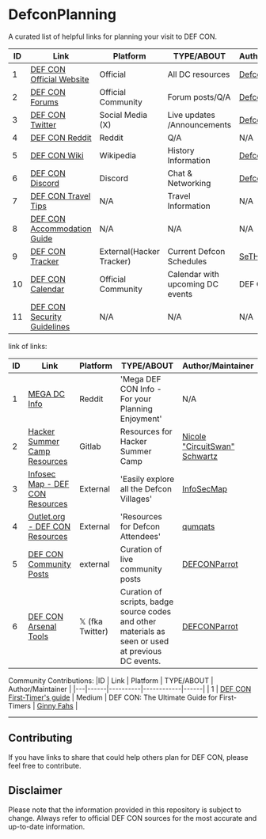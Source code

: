 # DefconPlanning

A curated list of helpful links for planning your visit to DEF CON.

|ID | Link | Platform | TYPE/ABOUT | Author/Maintainer |
|---|------|----------|------------|------|
| 1 | [DEF CON Official Website](https://www.defcon.org/) | Official | All DC resources | [Defcon](#) |
| 2 | [DEF CON Forums](https://forum.defcon.org/) | Official Community | Forum posts/Q/A | [Defcon](#) |
| 3 | [DEF CON Twitter](https://twitter.com/defcon) | Social Media (X) | Live updates /Announcements | [Defcon](#) |
| 4 | [DEF CON Reddit](https://www.reddit.com/r/Defcon/) | Reddit | Q/A | N/A |
| 5 | [DEF CON Wiki](https://en.wikipedia.org/wiki/DEF_CON) | Wikipedia | History Information | [Defcon](#) |
| 6 | [DEF CON Discord](https://discord.com/invite/defcon) | Discord | Chat & Networking | [Defcon](#) |
| 7 | [DEF CON Travel Tips](#) | N/A | Travel Information | N/A |
| 8 | [DEF CON Accommodation Guide](#) | N/A | N/A | N/A |
| 9 | [DEF CON Tracker](https://hackertracker.app/) | External(Hacker Tracker) | Current Defcon Schedules | [SeTHLaW](https://twitter.com/sethlaw) |
| 10| [DEF CON Calendar](https://forum.defcon.org/calendar) | Official Community | Calendar with upcoming DC events | DEF CON |
| 11| [DEF CON Security Guidelines](#) | N/A | N/A |N/A |

link of links:

|ID | Link | Platform | TYPE/ABOUT | Author/Maintainer |
|---|------|----------|------------|------|
| 1 | [MEGA DC Info](https://www.reddit.com/r/Defcon/comments/tx7tg2/mega_def_con_info_for_your_planning_enjoyment/) | Reddit | 'Mega DEF CON Info - For your Planning Enjoyment' | N/A | 
| 2 | [Hacker Summer Camp Resources](https://gitlab.com/CircuitSwan/hacker-con-birds-of-a-feather/-/blob/master/2023/hacker-summer-camp-read-me.md) | Gitlab | Resources for Hacker Summer Camp | [Nicole "CircuitSwan" Schwartz](https://twitter.com/CircuitSwan) |
| 3 | [Infosec Map - DEF CON Resources](https://twitter.com/CircuitSwan) | External | 'Easily explore all the Defcon Villages' | [InfoSecMap](https://twitter.com/InfoSecMap) |
| 4 | [Outlet.org - DEF CON Resources](https://defcon.outel.org/dcwp/) | External | 'Resources for Defcon Attendees' | [qumqats](https://twitter.com/qumqats) |
| 5 | [DEF CON Community Posts](https://linktr.ee/defconparrot) | external |  Curation of live community posts | [DEFCONParrot](https://twitter.com/DefconParrot) |
| 6 | [DEF CON Arsenal Tools](https://twitter.com/DCArsenalTools) | 𝕏 (fka Twitter) | Curation of scripts, badge source codes and other materials as seen or used at previous DC events. | [DEFCONParrot](https://twitter.com/DefconParrot) |

Community Contributions:
|ID | Link | Platform | TYPE/ABOUT | Author/Maintainer |
|---|------|----------|------------|------|
| 1 | [DEF CON First-Timer's guide](https://ginnyfahs.medium.com/def-con-the-ultimate-guide-for-first-timers-516b6ffda705) | Medium | DEF CON: The Ultimate Guide for First-Timers | [Ginny Fahs](#) |

___
## Contributing

If you have links to share that could help others plan for DEF CON, please feel free to contribute.

## Disclaimer

Please note that the information provided in this repository is subject to change. Always refer to official DEF CON sources for the most accurate and up-to-date information.
